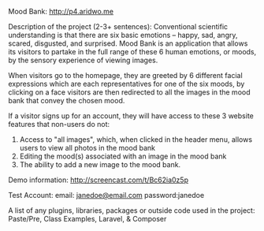 Mood Bank:
http://p4.aridwo.me

Description of the project (2-3+ sentences):
Conventional scientific understanding is that there are six basic emotions – happy, sad, angry, scared, disgusted, and surprised. Mood Bank is an application that allows its visitors to partake in the full range of these 6 human emotions, or moods, by the sensory experience of viewing images. 

When visitors go to the homepage, they are greeted by 6 different facial expressions which    are each representatives for one of the six moods, by clicking on a face visitors are then redirected to all the images in the mood bank that convey the chosen mood. 

If a visitor signs up for an account, they will have access to these 3 website features that non-users do not: 
1) Access to "all images", which, when clicked in the header menu, allows users to view all photos in the mood bank
2) Editing the mood(s) associated with an image in the mood bank
3) The ability to add a new image to the mood bank. 

Demo information: 
http://screencast.com/t/Bc62ia0z5p

Test Account:
email: janedoe@email.com
password:janedoe

A list of any plugins, libraries, packages or outside code used in the project: Paste/Pre, Class Examples, Laravel, & Composer